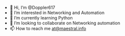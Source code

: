 - 👋 Hi, I’m @Doppler617
- 👀 I’m interested in Networking and Automation
- 🌱 I’m currently learning Python
- 💞️ I’m looking to collaborate on Networking automation
- 📫 How to reach me at@maestral.info

<!---
Doppler617/Doppler617 is a ✨ special ✨ repository because its `README.md` (this file) appears on your GitHub profile.
You can click the Preview link to take a look at your changes.
--->
